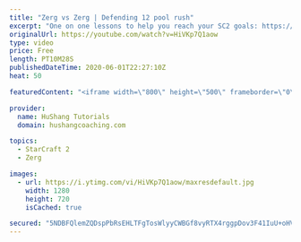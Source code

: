 ```yaml
---
title: "Zerg vs Zerg | Defending 12 pool rush"
excerpt: "One on one lessons to help you reach your SC2 goals: https://www.hushangcoaching.com ------------------------------------------------------------------------------------------------------- In this guide we take a look at how to defend one of the most infamous \"zerg rushes\" in sc2: the 12 pool. This rush"
originalUrl: https://youtube.com/watch?v=HiVKp7Q1aow
type: video
price: Free
length: PT10M28S
publishedDateTime: 2020-06-01T22:27:10Z
heat: 50

featuredContent: "<iframe width=\"800\" height=\"500\" frameborder=\"0\" src=\"https://www.youtube.com/embed/HiVKp7Q1aow\" allow=\"accelerometer; autoplay; encrypted-media; gyroscope; picture-in-picture\" allowfullscreen></iframe>"

provider:
  name: HuShang Tutorials
  domain: hushangcoaching.com

topics:
  - StarCraft 2
  - Zerg

images:
  - url: https://i.ytimg.com/vi/HiVKp7Q1aow/maxresdefault.jpg
    width: 1280
    height: 720
    isCached: true

secured: "5NDBFQlemZQDspPbRsEHLTFgTosWlyyCWBGf8vyRTX4rggpDov3F41IuU+oHVl5FRfMUbVa6hNDl28rBXLMriBDQSKvVKSbGJMvfKSdXM2gnE7qEYDAbaXqpAIrphHS8lHWx5KdaLwVUwuoM2Miy+Zj3qy7EZ/SNm/ZQG/1fR6owBp+bi9XbVZK/n8McoFA0wVYJ7qfDD3F4DYfZZ7DGzFMOePA/ueF0kY6tQ3wxRTKC2RaUW4XyPg1fccJuBU4ZxKdhY/ginjoQS1+7pGglJpz34gy2cqeji0O26y25hlylA27xiKxR8gAxi1tBbnu6mbVfxzz772poykF5pC/jMYNliPGDTIinFoHJvoOngKrFh14Q2HJi7T3Zjd/LoYpPWSMOzHRyDtIv3UG1pzvl+zdxlNwR4JazAjdFIZ+/M84=;N4ZqMagF9P+QD8DSNwr8hw=="
---
```


